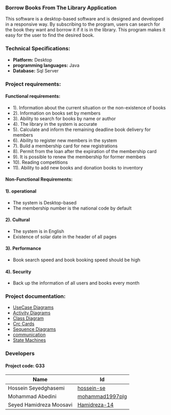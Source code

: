 ###  Borrow Books From The Library Application
This software is a desktop-based software and is designed and developed in a responsive way.
By subscribing to the program, users can search for the book they want and borrow it if it is in the library.
This program makes it easy for the user to find the desired book.

### Technical Specifications:
- **Platform:** Desktop
- **programming languages:** Java 
- **Database:** Sql Server

### Project requirements:
#### Functional requirements:
-  1). Information about the current situation or the non-existence of books
-  2). Information on books set by members
-  3). Ability to search for books by name or author
-  4). The library in the system is accurate
-  5). Calculate and inform the remaining deadline book delivery for members
-  6). Ability to register new members in the system
-  7). Build a membership card for new registrations
-  8). Permit from the loan after the expiration of the membership card
-  9). It is possible to renew the membership for former members
-  10). Reading competitions
-  11). Ability to add new books and donation books to inventory

#### Non-Functional Requirements:
#### 1). operational
- The system is Desktop-based
- The membership number is the national code by default
#### 2). Cultural
- The system is in English
- Existence of solar date in the header of all pages
#### 3). Performance
-  Book search speed and book booking speed should be high
#### 4). Security
- Back up the information of all users and books every month

### Project documentation:

- [UseCase Diagrams](https://github.com/hossein-se/my-project/tree/main/documentation/Usecase)
- [Activity Diagrams](https://github.com/hossein-se/my-project/tree/main/documentation/Activity)
- [Class Diagram](https://github.com/hossein-se/my-project/tree/main/documentation/Class%20diagram)
- [Crc Cards](https://github.com/hossein-se/my-project/tree/main/documentation/Crc%20cards)
- [Sequence   Diagrams](https://github.com/hossein-se/my-project/tree/main/documentation/sequence)
- [communication](https://github.com/hossein-se/my-project/tree/main/documentation/communication)
- [State Machines](https://github.com/hossein-se/my-project/tree/main/documentation/State%20machines)




### Developers

#### Project code: **G33**
Name  | Id   | 
----  | --   |
Hossein Seyedghasemi | [hossein-se](https://github.com/hossein-se) |
Mohammad Abedini | [mohammad1997plg](https://github.com/mohammad1997plg) |
Seyed Hamidreza Moosavi | [Hamidreza-14](https://github.com/Hamidreza-14) |

